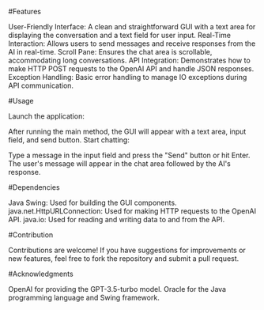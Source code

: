 #Features

User-Friendly Interface: A clean and straightforward GUI with a text area for displaying the conversation and a text field for user input.
Real-Time Interaction: Allows users to send messages and receive responses from the AI in real-time.
Scroll Pane: Ensures the chat area is scrollable, accommodating long conversations.
API Integration: Demonstrates how to make HTTP POST requests to the OpenAI API and handle JSON responses.
Exception Handling: Basic error handling to manage IO exceptions during API communication.

#Usage

Launch the application:

After running the main method, the GUI will appear with a text area, input field, and send button.
Start chatting:

Type a message in the input field and press the "Send" button or hit Enter.
The user's message will appear in the chat area followed by the AI's response.


#Dependencies

Java Swing: Used for building the GUI components.
java.net.HttpURLConnection: Used for making HTTP requests to the OpenAI API.
java.io: Used for reading and writing data to and from the API.


#Contribution

Contributions are welcome! If you have suggestions for improvements or new features, feel free to fork the repository and submit a pull request.

#Acknowledgments

OpenAI for providing the GPT-3.5-turbo model.
Oracle for the Java programming language and Swing framework.
